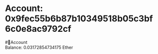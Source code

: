 
Account: 0x9fec55b6b87b10349518b05c3bf6c0e8ac9792cf
===================================================
  
#📜Account  
Balance: 0.03172854734175 Ether